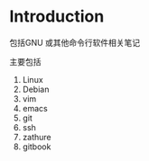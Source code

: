 # Introduction

包括GNU 或其他命令行软件相关笔记

主要包括
1. Linux
2. Debian
3. vim
4. emacs
5. git
6. ssh
7. zathure
8. gitbook
